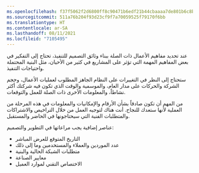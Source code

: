 ```yaml
---
ms.openlocfilehash: f37f5062f2d6800ff8c90471b6edf21b44cbaaaa7de801b6c8bdb5a62a6573a2
ms.sourcegitcommit: 511a76b204f93d23cf9f7a70059525f79170f6bb
ms.translationtype: HT
ms.contentlocale: ar-SA
ms.lasthandoff: 08/11/2021
ms.locfileid: "7105495"
---
```


عند تحديد مفاهيم الأعمال ذات الصلة ببناء وثائق التصميم للتنفيذ، تحتاج إلى التفكير في بعض المفاهيم المهمة التي تؤثر على المشاريع في كثير من الأحيان، مثل البنية المحتملة واحتياجات التنفيذ.

ستحتاج إلى النظر في التغييرات على النظام الجاهز المطلوب لعمليات الأعمال، وحجم الشركة والحركات على مدار العام، والموسمية والوقت الذي تكون فيه شركتك أكثر نشاطاً، والمعلومات الأخرى ذات الصلة للعمل والتوقعات. 

من المهم أن تكون صادقاً بشأن الأرقام والإمكانيات والمعلومات في هذه المرحلة من العملية لأنها ستعدك للنجاح. أنت هناك لتوجيه العمل من خلال التراخيص والاشتراكات والمتطلبات الفنية التي سيحتاجونها في الحاضر والمستقبل.

عناصر إضافية يجب مراعاتها في التطوير والتصميم:

-   التاريخ المتوقع للعرض المباشر
-   عدد الموردين والعملاء والمستخدمين وما إلى ذلك
-   متطلبات الشبكة الحالية والبنية
-   معايير الصناعة
-   الاختصاص التقني لموارد العميل
 